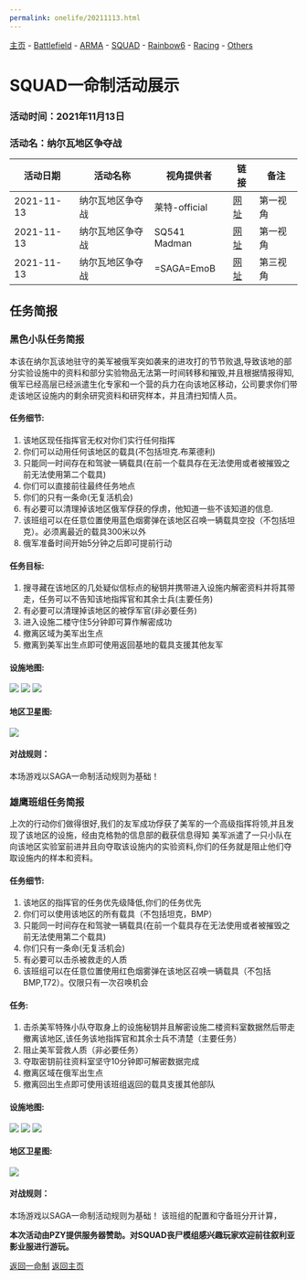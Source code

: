 ```yaml
---
permalink: onelife/20211113.html
---
```

[主页](https://saga2003.github.io/)   -  [Battlefield](https://saga2003.github.io/battlefield.html)   -   [ARMA](https://saga2003.github.io/arma.html)   -   [SQUAD](https://saga2003.github.io/squad.html)   -   [Rainbow6](https://saga2003.github.io/rainbow6.html)   -   [Racing](https://saga2003.github.io/racing.html)   -   [Others](https://saga2003.github.io/others.html)

# SQUAD一命制活动展示

### 活动时间：2021年11月13日

### 活动名：纳尔瓦地区争夺战

活动日期|活动名称|视角提供者|链接|备注
---|---|---|---|---
2021-11-13|纳尔瓦地区争夺战|莱特-official|[网址](https://www.bilibili.com/video/BV1pQ4y1U7ud/)|第一视角
2021-11-13|纳尔瓦地区争夺战|SQ541 Madman|[网址](https://www.bilibili.com/video/BV1og411K7gx/)|第一视角
2021-11-13|纳尔瓦地区争夺战|=SAGA=EmoB|[网址](https://www.bilibili.com/video/BV1Nh411b77B/)|第三视角

## 任务简报

### 黑色小队任务简报

本该在纳尔瓦该地驻守的美军被俄军突如袭来的进攻打的节节败退,导致该地的部分实验设施中的资料和部分实验物品无法第一时间转移和摧毁,并且根据情报得知,俄军已经高层已经派遣生化专家和一个营的兵力在向该地区移动，公司要求你们带走该地区设施内的剩余研究资料和研究样本，并且清扫知情人员。

#### 任务细节: 
1.	该地区现任指挥官无权对你们实行任何指挥  
2.	你们可以动用任何该地区的载具(不包括坦克.布莱德利)  
3.	只能同一时间存在和驾驶一辆载具(在前一个载具存在无法使用或者被摧毁之前无法使用第二个载具)  
4.	你们可以直接前往最终任务地点  
5.	你们的只有一条命(无复活机会)  
6.	有必要可以清理掉该地区俄军俘获的俘虏，他知道一些不该知道的信息.  
7.	该班组可以在任意位置使用蓝色烟雾弹在该地区召唤一辆载具空投（不包括坦克）。必须离最近的载具300米以外  
8.	俄军准备时间开始5分钟之后即可提前行动 

#### 任务目标:
1.	搜寻藏在该地区的几处疑似信标点的秘钥并携带进入设施内解密资料并将其带走，任务可以不告知该地指挥官和其余士兵(主要任务)  
2.	有必要可以清理掉该地区的被俘军官(非必要任务)  
3.	进入设施二楼守住5分钟即可算作解密成功  
4.	撤离区域为美军出生点  
5.	撤离到美军出生点即可使用返回基地的载具支援其他友军  


#### 设施地图:
![](../../image/sq_20211113_01.png)
![](../../image/sq_20211113_02.png)
![](../../image/sq_20211113_03.png)  
 
#### 地区卫星图:
![](../../image/sq_20211113_04.png)   

#### 对战规则：
本场游戏以SAGA一命制活动规则为基础！

### 雄鹰班组任务简报

上次的行动你们做得很好,我们的友军成功俘获了美军的一个高级指挥将领,并且发现了该地区的设施，经由克格勃的信息部的截获信息得知 美军派遣了一只小队在向该地区实验室前进并且向夺取该设施内的实验资料,你们的任务就是阻止他们夺取设施内的样本和资料。

#### 任务细节: 
1.	该地区的指挥官的任务优先级降低,你们的任务优先  
2.	你们可以使用该地区的所有载具（不包括坦克，BMP）  
3.	只能同一时间存在和驾驶一辆载具(在前一个载具存在无法使用或者被摧毁之前无法使用第二个载具)  
4.	你们只有一条命(无复活机会)  
5.	有必要可以击杀被救走的人质  
6.	该班组可以在任意位置使用红色烟雾弹在该地区召唤一辆载具（不包括BMP,T72）。仅限只有一次召唤机会  

#### 任务:
1.	击杀美军特殊小队夺取身上的设施秘钥并且解密设施二楼资料室数据然后带走撤离该地区,该任务该地指挥官和其余士兵不清楚（主要任务）  
2.	阻止美军营救人质（非必要任务）  
3.	夺取密钥前往资料室坚守10分钟即可解密数据完成  
4.	撤离区域在俄军出生点  
5.	撤离回出生点即可使用该班组返回的载具支援其他部队  

#### 设施地图:
![](../../image/sq_20211113_01.png)
![](../../image/sq_20211113_02.png)
![](../../image/sq_20211113_03.png)  
 
#### 地区卫星图:
![](../../image/sq_20211113_04.png)   

#### 对战规则：
本场游戏以SAGA一命制活动规则为基础！
该班组的配置和守备班分开计算，


 


**本次活动由PZY提供服务器赞助。对SQUAD丧尸模组感兴趣玩家欢迎前往叙利亚影业服进行游玩。**

[返回一命制](https://saga2003.github.io/squad.html)
[返回主页](https://saga2003.github.io/)